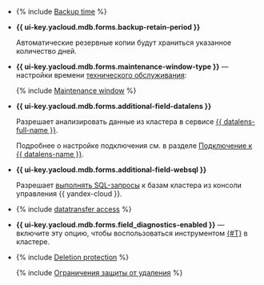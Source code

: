 - {% include [Backup time](../../_includes/mdb/console/backup-time.md) %}

- **{{ ui-key.yacloud.mdb.forms.backup-retain-period }}**

  Автоматические резервные копии будут храниться указанное количество дней.

- **{{ ui-key.yacloud.mdb.forms.maintenance-window-type }}** — настройки времени [технического обслуживания](../../managed-mysql/concepts/maintenance.md):

  {% include [Maintenance window](console/maintenance-window-description.md) %}

- **{{ ui-key.yacloud.mdb.forms.additional-field-datalens }}**
  
  Разрешает анализировать данные из кластера в сервисе [{{ datalens-full-name }}](../../datalens/concepts/index.md).
  
  Подробнее о настройке подключения см. в разделе [Подключение к {{ datalens-name }}](../../managed-mysql/operations/datalens-connect.md).


- **{{ ui-key.yacloud.mdb.forms.additional-field-websql }}**

  Разрешает [выполнять SQL-запросы](../../managed-mysql/operations/web-sql-query.md) к базам кластера из консоли управления {{ yandex-cloud }}.


- {% include [datatransfer access](console/datatransfer-access.md) %}

- **{{ ui-key.yacloud.mdb.forms.field_diagnostics-enabled }}** — включите эту опцию, чтобы воспользоваться инструментом [{#T}](../../managed-mysql/operations/performance-diagnostics.md) в кластере.

- {% include [Deletion protection](console/deletion-protection.md) %}

    {% include [Ограничения защиты от удаления](deletion-protection-limits-db.md) %}
